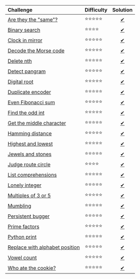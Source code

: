 | Challenge | Difficulty | Solution |
|:-|:-|:-:|
| [Are they the "same"?](https://www.codewars.com/kata/are-they-the-same/) | :star::star::star::star::star: | [✔](./solutions/are-they-the-same.py) |
| [Binary search](./challenges/binary-search.py) | :star::star::star::star: | [✔](./solutions/binary-search.py) |
| [Clock in mirror](https://www.codewars.com/kata/clock-in-mirror/) | :star::star::star::star::star: | [✔](./solutions/clock-in-mirror.py) |
| [Decode the Morse code](https://www.codewars.com/kata/decode-the-morse-code/) | :star::star::star::star::star: | [✔](./solutions/decode-the-morse-code.py) |
| [Delete nth](https://www.codewars.com/kata/delete-occurrences-of-an-element-if-it-occurs-more-than-n-times/) | :star::star::star::star::star: | [✔](./solutions/delete-nth.py) |
| [Detect pangram](https://www.codewars.com/kata/detect-pangram) | :star::star::star::star::star: | [✔](./solutions/detect-pangram.py) |
| [Digital root](https://www.codewars.com/kata/sum-of-digits-slash-digital-root/) | :star::star::star::star::star: | [✔](./solutions/digital-root.py) |
| [Duplicate encoder](https://www.codewars.com/kata/duplicate-encoder/) | :star::star::star::star::star: | [✔](./solutions/duplicate-encoder.py) |
| [Even Fibonacci sum](https://www.codewars.com/kata/even-fibonacci-sum) | :star::star::star::star::star: | [✔](./solutions/even-fibonacci-sum.py) |
| [Find the odd int](https://www.codewars.com/kata/find-the-odd-int/) | :star::star::star::star::star: | [✔](./solutions/find-the-odd-int.py) |
| [Get the middle character](https://www.codewars.com/kata/get-the-middle-character/) | :star::star::star::star::star: | [✔](./solutions/get-the-middle-character.py) |
| [Hamming distance](https://leetcode.com/problems/hamming-distance/)   | :star::star::star::star::star: | [✔](./solutions/hamming-distance.py) |
| [Highest and lowest](https://www.codewars.com/kata/highest-and-lowest/) | :star::star::star::star::star: | [✔](./solutions/highest-and-lowest.py) |
| [Jewels and stones](https://leetcode.com/problems/jewels-and-stones/) | :star::star::star::star::star: | [✔](./solutions/jewels-and-stones.py) |
| [Judge route circle](https://leetcode.com/problems/judge-route-circle/) | :star::star::star::star: | [✔](./solutions/judge-route-circle.py) |
| [List comprehensions](https://www.hackerrank.com/challenges/list-comprehensions/problem) | :star::star::star::star::star: | [✔](./solutions/list-comprehensions.py) |
| [Lonely integer](https://www.hackerrank.com/challenges/ctci-lonely-integer/problem) | :star::star::star::star::star: | [✔](./solutions/lonely-integer.py) |
| [Multiples of 3 or 5](https://www.codewars.com/kata/multiples-of-3-or-5) | :star::star::star::star::star: | [✔](./solutions/multiples-of-3-or-5.py) |
| [Mumbling](https://www.codewars.com/kata/mumbling/) | :star::star::star::star::star: | [✔](./solutions/mumbling.py) |
| [Persistent bugger](https://www.codewars.com/kata/persistent-bugger/) | :star::star::star::star::star: | [✔](./solutions/persistent-bugger.py) |
| [Prime factors](https://www.codewars.com/kata/prime-factors/) | :star::star::star::star::star: | [✔](./solutions/prime-factors.py) |
| [Python print](https://www.hackerrank.com/challenges/python-print/problem) | :star::star::star::star::star: | [✔](./solutions/python-print.py) |
| [Replace with alphabet position](https://www.codewars.com/kata/replace-with-alphabet-position/) | :star::star::star::star::star: | [✔](./solutions/replace-with-alphabet-position.py) |
| [Vowel count](https://www.codewars.com/kata/vowel-count/) | :star::star::star::star::star: | [✔](./solutions/vowel-count.py) |
| [Who ate the cookie?](https://www.codewars.com/kata/who-ate-the-cookie/) | :star::star::star::star::star: | [✔](./solutions/who-ate-the-cookie.py) |

